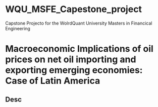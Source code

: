 # WQU_MSFE_Capestone_project

Capstone Projecto for the WolrdQuant University Masters in Financical Engineering 

# Macroeconomic Implications of oil prices on net oil importing and exporting emerging economies: Case of Latin America

## Desc
